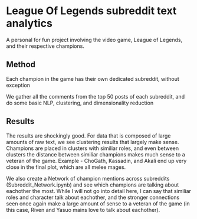 # League Of Legends subreddit text analytics 

A personal for fun project involving the video game, League of Legends, and their respective champions. 

## Method
Each champion in the game has their own dedicated subreddit, without exception

We gather all the comments from the top 50 posts of each subreddit, and do some basic NLP, clustering, and dimensionality reduction

## Results 

The results are shockingly good.  For data that is composed of large amounts of raw text, we see clustering results that largely make sense.  Champions are placed in clusters with similiar roles, and even between clusters the distance between similiar champions makes much sense to a veteran of the game.  Example - ChoGath, Kassadin, and Akali end up very close in the final plot, which are all melee mages. 

We also create a Network of champion mentions across subreddits (Subreddit_Network.ipynb) and see which champions are talking about eachother the most.  While I will not go into detail here, I can say that similiar roles and character talk about eachother, and the stronger connections seen once again make a large amount of sense to a veteran of the game (in this case, Riven and Yasuo mains love to talk about eachother).